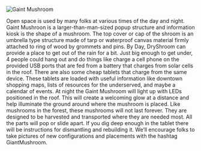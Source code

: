 ![Gaint Mushroom](https://openeugene.github.io/GiantMushroom/img/GiantMushroom.png)

Open space is used by many folks at various times of the day and night. Gaint Mushroon is a larger-than-man-sized popup structure and information kiosk is the shape of a mushroom.  The top cover or cap of the shroom is an umbrella type structure made of tarp or waterproof canvas material firmly attached to ring of wood by grommets and pins. By Day, DryShroom can provide a place to get out of the rain for a bit. Just big enough to get under, 4 people could hang out and do things like charge a cell phone on the provided USB ports that are fed from a battery that charges from solar cells in the roof. There are also some cheap tablets that charge from the same device. These tablets are loaded with useful information like downtown shopping maps, lists of resources for the underserved, and maybe a calendar of events. At night the Gaint Mushroom will light up with LEDs positioned in the roof. This will create a welcoming glow at a distance and help illuminate the ground around where the mushroom is placed. Like mushrooms in the forest, these mushrooms will not last forever. They are designed to be harvested and transported where they are needed most. All the parts will pop or slide apart. If you dig deep enough in the tablet there will be instructions for dismantling and rebuilding it. We’ll encourage folks to take pictures of new configurations and placements with the hashtag GiantMushroom.  
